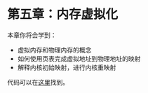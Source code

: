 # 第五章：内存虚拟化

本章你将会学到：

* 虚拟内存和物理内存的概念
* 如何使用页表完成虚拟地址到物理地址的映射
* 解释内核初始映射，进行内核重映射

代码可以在[这里](https://github.com/rcore-os/rCore_tutorial_doc/tree/product/chapter3)找到。
